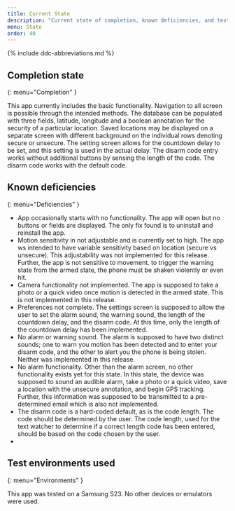 ```yaml
---
title: Current State
description: "Current state of completion, known deficiencies, and test environments used."
menu: State
order: 40
---
```


{% include ddc-abbreviations.md %}

## Completion state
{: menu="Completion" }

This app currently includes the basic functionality.  Navigation to all screen is possible through the intended methods.  The database can be populated with three fields, latitude, longitude and a boolean annotation for the security of a particular location.  Saved locations may be displayed on a separate screen with different background on the individual rows denoting secure or unsecure.  The setting screen allows for the countdown delay to be set, and this setting is used in the actual delay.  The disarm code entry works without additional buttons by sensing the length of the code.  The disarm code works with the default code.  

## Known deficiencies
{: menu="Deficiencies" }

 - App occasionally starts with no functionality.  The app will open but no buttons or fields are displayed.  The only fix found is to uninstall and reinstall the app.
 - Motion sensitivity in not adjustable and is currently set to high.  The app ws intended to have variable sensitivity based on location (secure vs unsecure).  This adjustability was not implemented for this release.  Further, the app is not sensitive to movement.  to trigger the warning state from the armed state, the phone must be shaken violently or even hit.
 - Camera functionality not implemented.  The app is supposed to take a photo or a quick video once motion is detected in the armed state.  This is not implemented in this release.
 - Preferences not complete.  The settings screen is supposed to allow the user to set the alarm sound, the warning sound, the length of the countdown delay, and the disarm code.  At this time, only the length of the countdown delay has been implemented.
 - No alarm or warning sound.  The alarm is supposed to have two distinct sounds; one to warn you motion has been detected and to enter your disarm code, and the other to alert you the phone is being stolen.  Neither was implemented in this release.
 - No alarm functionality.  Other than the alarm screen, no other functionality exists yet for this state.  In this state, the device was supposed to sound an audible alarm, take a photo or a quick video, save a location with the unsecure annotation, and begin GPS tracking.  Further, this information was supposed to be transmitted to a pre-determined email which is also not implemented.
 - The disarm code is a hard-coded default, as is the code length.  The code should be determined by the user.  The code length, used for the text watcher to determine if a correct length code has been entered, should be based on the code chosen by the user.
 - 

## Test environments used
{: menu="Environments" }

This app was tested on a Samsung S23.  No other devices or emulators were used.
